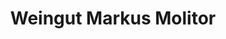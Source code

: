 ---
title: "Weingut Markus Molitor"
url: /bernkastel-kues/weingut-markus-molitor/
shop: Spirituosen
---